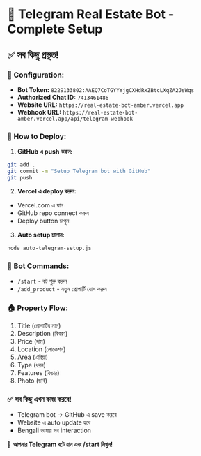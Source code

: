 # 🤖 Telegram Real Estate Bot - Complete Setup

## ✅ সব কিছু প্রস্তুত!

### 🔧 Configuration:
- **Bot Token:** `8229133802:AAEQ7CoTGYYYjgCXHdRxZBtcLXqZA2JsWqs`
- **Authorized Chat ID:** `7413461486`
- **Website URL:** `https://real-estate-bot-amber.vercel.app`
- **Webhook URL:** `https://real-estate-bot-amber.vercel.app/api/telegram-webhook`

### 🚀 How to Deploy:

1. **GitHub এ push করুন:**
```bash
git add .
git commit -m "Setup Telegram bot with GitHub"
git push
```

2. **Vercel এ deploy করুন:**
- Vercel.com এ যান
- GitHub repo connect করুন
- Deploy button চাপুন

3. **Auto setup চালান:**
```bash
node auto-telegram-setup.js
```

### 📱 Bot Commands:
- `/start` - বট শুরু করুন
- `/add_product` - নতুন প্রোপার্টি যোগ করুন

### 🏠 Property Flow:
1. Title (প্রোপার্টির নাম)
2. Description (বিবরণ)
3. Price (দাম)
4. Location (লোকেশন)
5. Area (এরিয়া)
6. Type (ধরন)
7. Features (ফিচার)
8. Photo (ছবি)

### ✅ সব কিছু এখন কাজ করবে!
- Telegram bot → GitHub এ save করবে
- Website এ auto update হবে
- Bengali ভাষায় সব interaction

🎉 **আপনার Telegram বটে যান এবং /start লিখুন!**